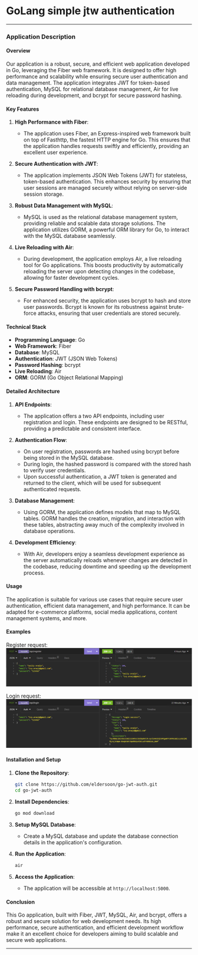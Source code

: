 # GoLang simple jtw authentication
---

### Application Description

#### Overview

Our application is a robust, secure, and efficient web application developed in Go, leveraging the Fiber web framework. It is designed to offer high performance and scalability while ensuring secure user authentication and data management. The application integrates JWT for token-based authentication, MySQL for relational database management, Air for live reloading during development, and bcrypt for secure password hashing.

#### Key Features

1. **High Performance with Fiber**:

   - The application uses Fiber, an Express-inspired web framework built on top of Fasthttp, the fastest HTTP engine for Go. This ensures that the application handles requests swiftly and efficiently, providing an excellent user experience.

2. **Secure Authentication with JWT**:

   - The application implements JSON Web Tokens (JWT) for stateless, token-based authentication. This enhances security by ensuring that user sessions are managed securely without relying on server-side session storage.

3. **Robust Data Management with MySQL**:

   - MySQL is used as the relational database management system, providing reliable and scalable data storage solutions. The application utilizes GORM, a powerful ORM library for Go, to interact with the MySQL database seamlessly.

4. **Live Reloading with Air**:

   - During development, the application employs Air, a live reloading tool for Go applications. This boosts productivity by automatically reloading the server upon detecting changes in the codebase, allowing for faster development cycles.

5. **Secure Password Handling with bcrypt**:
   - For enhanced security, the application uses bcrypt to hash and store user passwords. Bcrypt is known for its robustness against brute-force attacks, ensuring that user credentials are stored securely.

#### Technical Stack

- **Programming Language**: Go
- **Web Framework**: Fiber
- **Database**: MySQL
- **Authentication**: JWT (JSON Web Tokens)
- **Password Hashing**: bcrypt
- **Live Reloading**: Air
- **ORM**: GORM (Go Object Relational Mapping)

#### Detailed Architecture

1. **API Endpoints**:

   - The application offers a two API endpoints, including user registration and login. These endpoints are designed to be RESTful, providing a predictable and consistent interface.

2. **Authentication Flow**:

   - On user registration, passwords are hashed using bcrypt before being stored in the MySQL database.
   - During login, the hashed password is compared with the stored hash to verify user credentials.
   - Upon successful authentication, a JWT token is generated and returned to the client, which will be used for subsequent authenticated requests.

3. **Database Management**:

   - Using GORM, the application defines models that map to MySQL tables. GORM handles the creation, migration, and interaction with these tables, abstracting away much of the complexity involved in database operations.

4. **Development Efficiency**:
   - With Air, developers enjoy a seamless development experience as the server automatically reloads whenever changes are detected in the codebase, reducing downtime and speeding up the development process.

#### Usage

The application is suitable for various use cases that require secure user authentication, efficient data management, and high performance. It can be adapted for e-commerce platforms, social media applications, content management systems, and more.

#### Examples

Register request:
![screenshot](./screenshots/register.png)

Login request:
![screenshot](./screenshots/login.png)

#### Installation and Setup

1. **Clone the Repository**:

   ```sh
   git clone https://github.com/eldersoon/go-jwt-auth.git
   cd go-jwt-auth
   ```

2. **Install Dependencies**:

   ```sh
   go mod download
   ```

3. **Setup MySQL Database**:

   - Create a MySQL database and update the database connection details in the application's configuration.

4. **Run the Application**:

   ```sh
   air
   ```

5. **Access the Application**:
   - The application will be accessible at `http://localhost:5000`.

#### Conclusion

This Go application, built with Fiber, JWT, MySQL, Air, and bcrypt, offers a robust and secure solution for web development needs. Its high performance, secure authentication, and efficient development workflow make it an excellent choice for developers aiming to build scalable and secure web applications.

---
